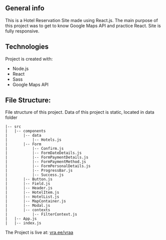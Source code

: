## General info

This is a Hotel Reservation Site made using React.js. The main purpose of this project was to get to know Google Maps API and practice React. Site is fully responsive.

## Technologies

Project is created with:

- Node.js
- React
- Sass
- Google Maps API

## File Structure:

File structure of this project.
Data of this project is static, located in data folder

```
|-- src
|   |-- components
|       |-- data
|           |-- Hotels.js
|       |-- Form
|           |-- Confirm.js
|           |-- FormDateDetails.js
|           |-- FormPaymentDetails.js
|           |-- FormPaymentMethod.js
|           |-- FormPersonalDetails.js
|           |-- ProgressBar.js
|           |-- Success.js
|       |-- Button.js
|       |-- Field.js
|       |-- Header.js
|       |-- HotelItem.js
|       |-- HotelList.js
|       |-- MapContainer.js
|       |-- Modal.js
|       |-- contexts
|           |-- FilterContext.js
|   |-- App.js
|   |-- index.js
```

The Project is live at: [vra.ee/vraa](https://vra.ee/vraa/)
